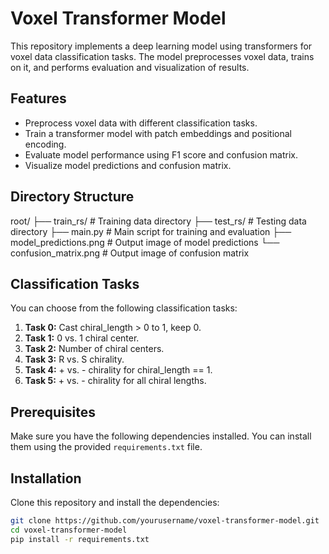 # Voxel Transformer Model

This repository implements a deep learning model using transformers for voxel data classification tasks. The model preprocesses voxel data, trains on it, and performs evaluation and visualization of results.

## Features
- Preprocess voxel data with different classification tasks.
- Train a transformer model with patch embeddings and positional encoding.
- Evaluate model performance using F1 score and confusion matrix.
- Visualize model predictions and confusion matrix.

## Directory Structure
root/ ├── train_rs/ # Training data directory ├── test_rs/ # Testing data directory ├── main.py # Main script for training and evaluation ├── model_predictions.png # Output image of model predictions └── confusion_matrix.png # Output image of confusion matrix

## Classification Tasks
You can choose from the following classification tasks:
1. **Task 0:** Cast chiral_length > 0 to 1, keep 0.
2. **Task 1:** 0 vs. 1 chiral center.
3. **Task 2:** Number of chiral centers.
4. **Task 3:** R vs. S chirality.
5. **Task 4:** + vs. - chirality for chiral_length == 1.
6. **Task 5:** + vs. - chirality for all chiral lengths.

## Prerequisites
Make sure you have the following dependencies installed. You can install them using the provided `requirements.txt` file.

## Installation

Clone this repository and install the dependencies:

```bash
git clone https://github.com/yourusername/voxel-transformer-model.git
cd voxel-transformer-model
pip install -r requirements.txt






